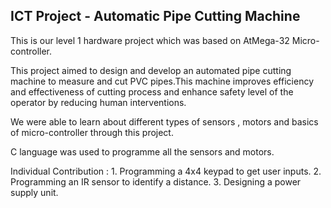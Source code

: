 ICT Project - Automatic Pipe Cutting Machine
--------------------------------------------
This is our level 1 hardware project which was based on AtMega-32 Micro-controller.

This project aimed to design and develop an automated pipe cutting machine to measure and cut PVC pipes.This machine improves efficiency and effectiveness of cutting process and enhance safety level of the operator by reducing human interventions.

We were able to learn about different types of sensors , motors and basics of micro-controller through this project.

C language was used to programme all the sensors and motors.

Individual Contribution :
     1. Programming a 4x4 keypad to get user inputs.
     2. Programming an IR sensor to identify a distance.
     3. Designing a power supply unit.


